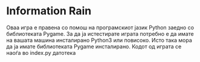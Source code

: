 # Information Rain

Оваа игра е правена со помош на програмскиот јазик Python заедно со библиотеката Pygame. 
За да ја истестирате играта потребно е да имате на вашата машина инсталирано Python3 или повисоко.
Исто така мора да ја имате библиотеката Pygame инсталирано.
Кодот од играта се наоѓа во index.py датотека
